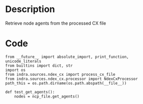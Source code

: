 # Description
Retrieve node agents from the processed CX file

# Code
```
from __future__ import absolute_import, print_function, unicode_literals
from builtins import dict, str
import os
from indra.sources.ndex_cx import process_cx_file
from indra.sources.ndex_cx.processor import NdexCxProcessor
path_this = os.path.dirname(os.path.abspath(__file__))

def test_get_agents():
    nodes = ncp_file.get_agents()

```
